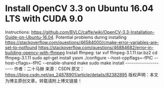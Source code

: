 # Install OpenCV 3.3 on Ubuntu 16.04 LTS with CUDA 9.0

Instructions: https://github.com/BVLC/caffe/wiki/OpenCV-3.3-Installation-Guide-on-Ubuntu-16.04.
Potential problems during installing
https://stackoverflow.com/questions/46584000/cmake-error-variables-are-set-to-notfound
https://stackoverflow.com/questions/46884682/error-in-building-opencv-with-ffmpeg
Install ffmpeg:
tar xvf ffmpeg-3.1.11.tar.bz2 cd ffmpeg-3.1.11 sudo apt-get install yasm ./configure --host-cppflags=-fPIC --host-cflags=-fPIC --enable-shared make sudo make install --------------------- 作者：二十马赫 来源：CSDN 原文：https://blog.csdn.net/qq_24878901/article/details/82382895 版权声明：本文为博主原创文章，转载请附上博文链接！
